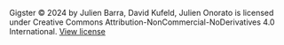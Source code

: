 Gigster © 2024 by Julien Barra, David Kufeld, Julien Onorato is licensed under Creative Commons Attribution-NonCommercial-NoDerivatives 4.0 International.
[View license](https://creativecommons.org/licenses/by-nc-nd/4.0/)
